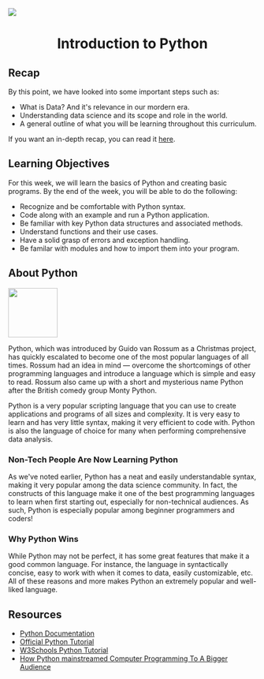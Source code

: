 <img src="https://github.com/bitprj/BitUniversity/blob/master/Digital_History/Week2-Introduction-to-Python-_-NumPy/assets/python-cover.jpeg" align="center" >

# <div align="center">Introduction to Python</div>

## Recap
By this point, we have looked into some important steps such as:
- What is Data? And it's relevance in our mordern era.
- Understanding data science and its scope and role in the world.
- A general outline of what you will be learning throughout this curriculum.

If you want an in-depth recap, you can read it [here](https://github.com/bitprj/DigitalHistory/blob/master/Week1-Introduction/README.md).

## Learning Objectives
For this week, we will learn the basics of Python and creating basic programs. By the end of the week, you will be able to do the following:
- Recognize and be comfortable with Python syntax.
- Code along with an example and run a Python application.
- Be familiar with key Python data structures and associated methods.
- Understand functions and their use cases.
- Have a solid grasp of errors and exception handling.
- Be familar with modules and how to import them into your program.

## About Python
<img src="https://github.com/bitprj/DigitalHistory/blob/master/Week2-Introduction-to-Python-_-NumPy/assets/python.png?raw=true" align="center" width="100">&nbsp;

Python, which was introduced by Guido van Rossum as a Christmas project, has quickly escalated to become one of the most popular languages of all times. Rossum had an idea in mind — overcome the shortcomings of other programming languages and introduce a language which is simple and easy to read. Rossum also came up with a short and mysterious name Python after the British comedy group Monty Python. 

Python is a very popular scripting language that you can use to create applications and programs of all sizes and complexity. It is very easy to learn and has very little syntax, making it very efficient to code with. Python is also the language of choice for many when performing comprehensive data analysis.

### Non-Tech People Are Now Learning Python
As we've noted earlier, Python has a neat and easily understandable syntax, making it very popular among the data science community. In fact, the constructs of this language make it one of the best programming languages to learn when first starting out, especially for non-technical audiences. As such, Python is especially popular among beginner programmers and coders!


### Why Python Wins
While Python may not be perfect, it has some great features that make it a good common language. For instance, the language in syntactically concise, easy to work with when it comes to data, easily customizable, etc. All of these reasons and more makes Python an extremely popular and well-liked language. 


## Resources
- [Python Documentation](https://docs.python.org/3/)
- [Official Python Tutorial](https://docs.python.org/3/tutorial/)
- [W3Schools Python Tutorial](https://www.w3schools.com/python/)
- [How Python mainstreamed Computer Programming To A Bigger Audience](https://analyticsindiamag.com/how-python-mainstreamed-computer-programming-to-a-bigger-audience/#:~:text=Non%2DTech%20People%20Are%20Now%20Learning%20Python&text=The%20constructs%20of%20this%20language,a%20liking%20to%20the%20language.)

